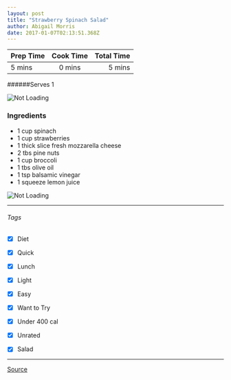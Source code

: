 ```yaml
---
layout: post
title: "Strawberry Spinach Salad"
author: Abigail Morris
date: 2017-01-07T02:13:51.368Z
---
```


| Prep Time  | Cook Time    | Total Time  |
| ---------- |:------------:| -----------:|
| 5 mins    | 0 mins      | 5 mins     |


######Serves 1

![Not Loading](http://i.imgur.com/cZg4jKbl.png)

### Ingredients

* 1 cup spinach
* 1 cup strawberries
* 1 thick slice fresh mozzarella cheese
* 2 tbs pine nuts
* 1 cup broccoli
* 1 tbs olive oil
* 1 tsp balsamic vinegar
* 1 squeeze lemon juice

![Not Loading](http://i.imgur.com/91LtPBEl.png)

---

###### Tags
- [x] Diet
- [x] Quick
- [x] Lunch
- [x] Light
- [x] Easy
- [x] Want to Try
- [x] Under 400 cal
- [x] Unrated
- [x] Salad


---

[Source](http://greatist.com/health/35-quick-and-healthy-low-calorie-lunches)


